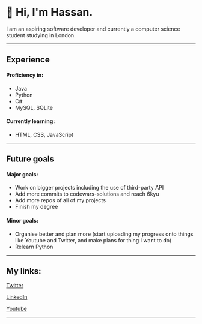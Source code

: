 
# 👋 Hi, I'm Hassan.

I am an aspiring software developer and currently a computer science student studying in London.

---
## **Experience**
#### **Proficiency in:**
- Java
- Python
- C#
- MySQL, SQLite
#### **Currently learning:**
- HTML, CSS, JavaScript
---
## **Future goals**
#### **Major goals:**
- Work on bigger projects including the use of third-party API
- Add more commits to codewars-solutions and reach 6kyu
- Add more repos of all of my projects
- Finish my degree
#### **Minor goals:**
- Organise better and plan more (start uploading my progress onto things like Youtube and Twitter, and make plans for thing I want to do)
- Relearn Python
---
## My links:
[Twitter][twitter]

[LinkedIn][linkedin]

[Youtube][youtube]

---








[twitter]: https://twitter.com/_divizn
[youtube]: https://www.youtube.com/channel/UCUJiDUP8P0lsjKreaW45pdw
[linkedin]: https://www.linkedin.com/in/hassan-javed-924629221
